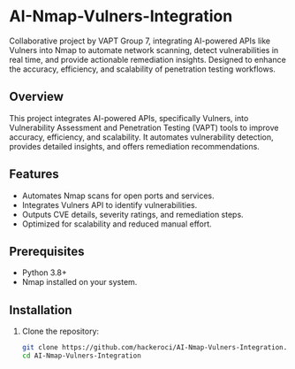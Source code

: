 # AI-Nmap-Vulners-Integration
Collaborative project by VAPT Group 7, integrating AI-powered APIs like Vulners into Nmap to automate network scanning, detect vulnerabilities in real time, and provide actionable remediation insights. Designed to enhance the accuracy, efficiency, and scalability of penetration testing workflows.
## Overview  
This project integrates AI-powered APIs, specifically Vulners, into Vulnerability Assessment and Penetration Testing (VAPT) tools to improve accuracy, efficiency, and scalability. It automates vulnerability detection, provides detailed insights, and offers remediation recommendations.  

## Features  
- Automates Nmap scans for open ports and services.  
- Integrates Vulners API to identify vulnerabilities.  
- Outputs CVE details, severity ratings, and remediation steps.  
- Optimized for scalability and reduced manual effort.  

## Prerequisites  
- Python 3.8+  
- Nmap installed on your system.  

## Installation  
1. Clone the repository:  
   ```bash
   git clone https://github.com/hackeroci/AI-Nmap-Vulners-Integration.git  
   cd AI-Nmap-Vulners-Integration  
